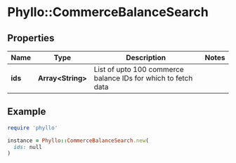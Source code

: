 # Phyllo::CommerceBalanceSearch

## Properties

| Name | Type | Description | Notes |
| ---- | ---- | ----------- | ----- |
| **ids** | **Array&lt;String&gt;** | List of upto 100 commerce balance IDs for which to fetch data |  |

## Example

```ruby
require 'phyllo'

instance = Phyllo::CommerceBalanceSearch.new(
  ids: null
)
```

